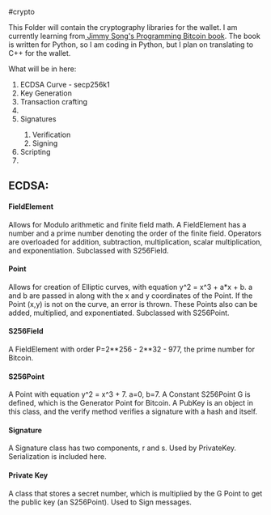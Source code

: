 #crypto

This Folder will contain the cryptography libraries for the wallet. I am currently learning from<a href="https://github.com/jimmysong/programmingbitcoin"> Jimmy Song's Programming Bitcoin book</a>. The book is written for Python, so I am coding in Python, but I plan on translating to C++ for the wallet. 

What will be in here:
<ol>
<li>ECDSA Curve - secp256k1 </li>
<li>Key Generation</li>
<li>Transaction crafting<li>
<li>Signatures</li>
<ol>
<li>Verification</li>
<li>Signing</li>
</ol>
<li>Scripting<li>
</ol>

<h2>ECDSA:</h2>
<h4>FieldElement</h4>
Allows for Modulo arithmetic and finite field math. A FieldElement has a number and a prime number denoting the order of the finite field. Operators are overloaded for addition, subtraction, multiplication, scalar multiplication, and exponentiation. Subclassed with S256Field.

<h4>Point</h4>
Allows for creation of Elliptic curves, with equation y^2 = x^3 + a*x + b. a and b are passed in along with the x and y coordinates of the Point. If the Point (x,y) is not on the curve, an error is thrown. These Points also can be added, multiplied, and exponentiated. Subclassed with S256Point.

<h4>S256Field</h4>
A FieldElement with order P=2**256 - 2**32 - 977, the prime number for Bitcoin.

<h4>S256Point</h4>
A Point with equation y^2 = x^3 + 7. a=0, b=7. A Constant S256Point G is defined, which is the Generator Point for Bitcoin.
A PubKey is an object in this class, and the verify method verifies a signature with a hash and itself.

<h4>Signature</h4>
A Signature class has two components, r and s. Used by PrivateKey. Serialization is included here.

<h4>Private Key</h4>
A class that stores a secret number, which is multiplied by the G Point to get the public key (an S256Point). Used to Sign messages.